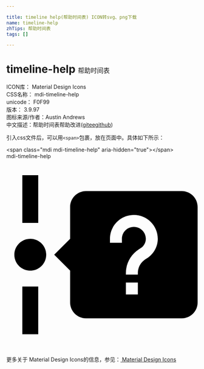```yaml
---

title: timeline help(帮助时间表) ICON转svg、png下载
name: timeline-help
zhTips: 帮助时间表
tags: []

---
```


# timeline-help  <small style="font-size: 60%;font-weight: 100">帮助时间表</small>


<div class="detail-page">
<p>
<span>
ICON库：
<span class="badge-secondary badge">Material Design Icons</span> 
</span>
<br/>
<span>
CSS名称：
<span class="badge-secondary badge">mdi-timeline-help</span> 
</span>
<br/>
<span>
unicode：
<span class="badge-secondary badge">F0F99</span> 
<copy-btn content='F0F99' btn-title=""></copy-btn>
<copy-btn :content='String.fromCodePoint(parseInt("F0F99", 16))' btn-title="复制U"></copy-btn>
</span>
<br/>
<span>
版本：
<span class="badge-secondary badge">3.9.97</span> 
</span>
<br/>
<span>图标来源/作者：<span class="badge-light badge">Austin Andrews</span></span> 
<br/>
<span class="zh-detail">中文描述：<span class="badge-primary badge">帮助时间表</span><span class="help-link"><span>帮助改进</span>(<a href="https://gitee.com/liuwave/icon-helper/edit/master/json/material/timeline-help.json" target="_blank" rel="noopener noreferrer">gitee</a><a href="https://github.com/liuwave/icon-helper/edit/master/json/material/timeline-help.json" target="_blank" rel="noopener noreferrer">github</a></span>)</span><br/>
</p>
</div>
<div class="alert alert-dark">
  <i class="mdi mdi-timeline-help mdi-48px"></i>
  <i class="mdi mdi-timeline-help mdi-36px"></i>
  <i class="mdi mdi-timeline-help mdi-24px"></i>
  <i class="mdi mdi-timeline-help mdi-18px"></i>
</div>
<div>
  <p>引入css文件后，可以用<code>&lt;span&gt;</code>包裹，放在页面中。具体如下所示：    
  </p>
  <div class="alert alert-primary" style="font-size: 14px">
    &lt;span class="mdi mdi-timeline-help" aria-hidden="true"&gt;&lt;/span&gt;
    <copy-btn content='<span class="mdi mdi-timeline-help" aria-hidden="true"></span>'></copy-btn>
  </div>
  <div class="alert alert-secondary">
    <i class="mdi mdi-timeline-help"
    style="font-size: 24px"
    aria-hidden="true"></i> mdi-timeline-help
    <copy-btn content="mdi-timeline-help" btn-title="复制图标名称"></copy-btn>
  </div>
</div>
<div id="svg" class="svg-wrap">
<svg xmlns="http://www.w3.org/2000/svg" viewBox="0 0 24 24"><path d="M4 2V8H2V2H4M2 22V16H4V22H2M5 12C5 13.11 4.11 14 3 14C1.9 14 1 13.11 1 12C1 10.9 1.9 10 3 10C4.11 10 5 10.9 5 12M24 6V18C24 19.11 23.11 20 22 20H10C8.9 20 8 19.11 8 18V14L6 12L8 10V6C8 4.89 8.9 4 10 4H22C23.11 4 24 4.89 24 6M16.5 15.5H15V17H16.5V15.5M14.5 10.5V10C14.5 9.17 15.17 8.5 16 8.5C16.83 8.5 17.5 9.18 17.5 10C17.5 10.47 17.27 10.9 16.88 11.16L16.59 11.35C15.6 12 15 13.11 15 14.3V14.5H16.5V14.3C16.5 13.62 16.84 13 17.41 12.6L17.71 12.41C18.5 11.88 19 10.97 19 10C19 8.34 17.66 7 16 7C14.34 7 13 8.34 13 10V10.5H14.5Z" /></svg>
</div>
<detail full-name='mdi-timeline-help'></detail>
    
<div><p>更多关于 Material Design Icons的信息，参见：<a target="_blank" href="https://iconhelper.cn/material.html"> Material Design Icons</a>
</p></div>
